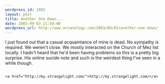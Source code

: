 ```yaml
--- 
wordpress_id: 1882
layout: post
title: Another One Down...
date: 2003-09-03 21:59:00
wordpress_url: http://www.arcanology.com/2003/09/03/another-one-down/
---
```

I just found out that a casual acquaintance of mine is dead. No sympathy is required. We weren&apos;t close. We mostly interacted on the Church of Mez list locally. I hadn&apos;t heard that he&apos;d been having problems so this is a pretty big surprise. His online sucide note and such is the weirdest thing I&apos;ve seen in a while though. 
                                                                                                                                                        
                                                                                                                                                        <a href="http://my.strangelight.com/">http://my.strangelight.com/</a>